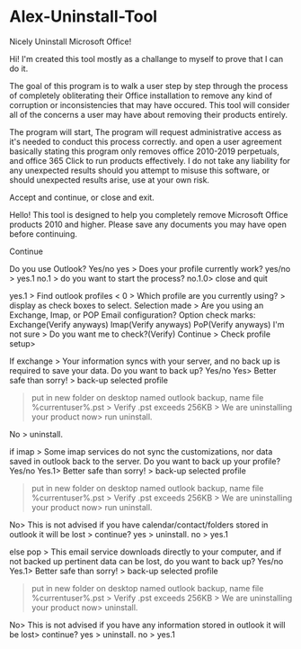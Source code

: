 # Alex-Uninstall-Tool
Nicely Uninstall Microsoft Office!

Hi! I'm created this tool mostly as a challange to myself to prove that I can do it.

The goal of this program is to walk a user step by step through the process of completely obliterating their Office installation to remove any kind of corruption or inconsistencies that may have occured. This tool will consider all of the concerns a user may have about removing their products entirely.

The program will start, The program will request administrative access as it's needed to conduct this process correctly. and open a user agreement basically stating this program only removes office 2010-2019 perpetuals, and office 365 Click to run products effectively. I do not take any liability for any unexpected results should you attempt to misuse this software, or should unexpected results arise, use at your own risk.

Accept and continue, or close and exit.

Hello! This tool is designed to help you completely remove Microsoft Office products 2010 and higher.
Please save any documents you may have open before continuing.

Continue

Do you use Outlook?
Yes/no 
yes > Does your profile currently work? yes/no > yes.1
no.1 > do you want to start the process?
no.1.0> close and quit


yes.1 > Find outlook profiles < 0 > Which profile are you currently using? > display as check boxes to select.
Selection made > Are you using an Exchange, Imap, or POP Email configuration?
Option check marks:
Exchange(Verify anyways)
Imap(Verify anyways)
PoP(Verify anyways)
I'm not sure > Do you want me to check?(Verify)
Continue > Check profile setup>

If exchange > Your information syncs with your server, 
and no back up is required to save your data. 
Do you want to back up?
Yes/no
Yes> Better safe than sorry! > back-up selected profile 
> put in new folder on desktop named outlook backup, name file %currentuser%.pst >
Verify .pst exceeds 256KB > We are uninstalling your product now> run uninstall.

No > uninstall.

if imap > 
Some imap services do not sync the customizations, nor data saved in outlook back to the server.
Do you want to back up your profile?
Yes/no
Yes.1> Better safe than sorry! > back-up selected profile 
> put in new folder on desktop named outlook backup, name file %currentuser%.pst >
Verify .pst exceeds 256KB > We are uninstalling your product now> run uninstall.

No> This is not advised if you have calendar/contact/folders stored in outlook it will be lost > continue?
 yes > uninstall.
no > yes.1

else pop >
This email service downloads directly to your computer, 
and if not backed up pertinent data can be lost, do you want to back up?
Yes/no
Yes.1> Better safe than sorry! > back-up selected profile 
> put in new folder on desktop named outlook backup, name file %currentuser%.pst >
Verify .pst exceeds 256KB > We are uninstalling your product now> uninstall.

No> This is not advised if you have any information stored in outlook it will be lost> continue?
 yes > uninstall.
no > yes.1


